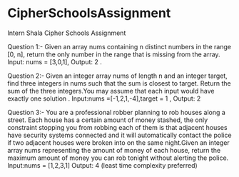 # CipherSchoolsAssignment
Intern Shala Cipher Schools Assignment




Question 1:-
Given an array nums containing n distinct numbers in the range [0, n], return the only number in the range that is missing from the array. Input: nums = [3,0,1], Output: 2 .



Question 2:-
Given an integer array nums of length n and an integer target, find three integers in nums such that the sum is closest to target. Return the sum of the three integers.You may assume that each input would have exactly one solution . Input:nums =[-1,2,1,-4],target = 1 , Output: 2





Question 3:-
You are a professional robber planning to rob houses along a street. Each house has a certain amount of money stashed, the only constraint stopping you from robbing each of them is that adjacent houses have security systems connected and it will automatically contact the police if two adjacent houses were broken into on the same night.Given an integer array nums representing the amount of money of each house, return the maximum amount of money you can rob tonight without alerting the police. Input:nums = [1,2,3,1] Output: 4 (least time complexity preferred) 
